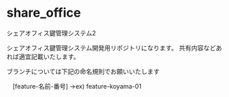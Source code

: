 # share_office
シェアオフィス鍵管理システム2


シェアオフィス鍵管理システム開発用リポジトリになります。
共有内容などあれば適宜記載いたします。


ブランチについては下記の命名規則でお願いいたします

　[feature-名前-番号]
→ex) feature-koyama-01

